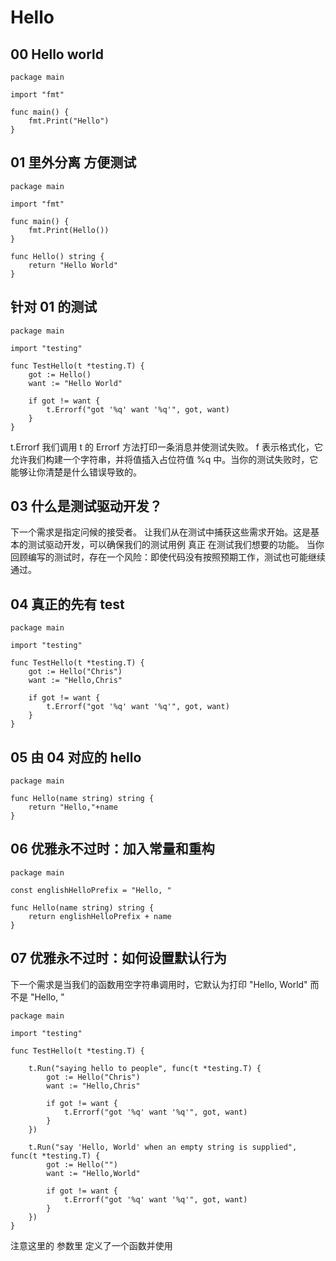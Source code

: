 # Hello

## 00 Hello world

```
package main

import "fmt"

func main() {
	fmt.Print("Hello")
}

```

## 01 里外分离 方便测试

```
package main

import "fmt"

func main() {
	fmt.Print(Hello())
}

func Hello() string {
	return "Hello World"
}

```
## 针对 01 的测试

```
package main

import "testing"

func TestHello(t *testing.T) {
	got := Hello()
	want := "Hello World"

	if got != want {
		t.Errorf("got '%q' want '%q'", got, want)
	}
}

```

t.Errorf
我们调用 t 的 Errorf 方法打印一条消息并使测试失败。
f 表示格式化，它允许我们构建一个字符串，并将值插入占位符值 %q 中。当你的测试失败时，它能够让你清楚是什么错误导致的。

## 03 什么是测试驱动开发？

下一个需求是指定问候的接受者。
让我们从在测试中捕获这些需求开始。这是基本的测试驱动开发，可以确保我们的测试用例 真正 在测试我们想要的功能。
当你回顾编写的测试时，存在一个风险：即使代码没有按照预期工作，测试也可能继续通过。

## 04 真正的先有 test

```
package main

import "testing"

func TestHello(t *testing.T) {
	got := Hello("Chris")
	want := "Hello,Chris"

	if got != want {
		t.Errorf("got '%q' want '%q'", got, want)
	}
}
```

## 05 由 04 对应的 hello

```
package main

func Hello(name string) string {
	return "Hello,"+name
}
```

## 06 优雅永不过时：加入常量和重构

```
package main

const englishHelloPrefix = "Hello, "

func Hello(name string) string {
	return englishHelloPrefix + name
}

```
## 07 优雅永不过时：如何设置默认行为

下一个需求是当我们的函数用空字符串调用时，它默认为打印 "Hello, World" 而不是 "Hello, "

```
package main

import "testing"

func TestHello(t *testing.T) {

	t.Run("saying hello to people", func(t *testing.T) {
		got := Hello("Chris")
		want := "Hello,Chris"

		if got != want {
			t.Errorf("got '%q' want '%q'", got, want)
		}
	})

	t.Run("say 'Hello, World' when an empty string is supplied", func(t *testing.T) {
		got := Hello("")
		want := "Hello,World"

		if got != want {
			t.Errorf("got '%q' want '%q'", got, want)
		}
	})
}

```

注意这里的 参数里 定义了一个函数并使用